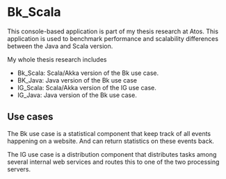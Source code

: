 # Bk_Scala
This console-based application is part of my thesis research at Atos. This application is used to benchmark performance and scalability differences between the Java and Scala version. 

My whole thesis research includes
- Bk_Scala: Scala/Akka version of the Bk use case. 
- BK_Java: Java version of the Bk use case
- IG_Scala: Scala/Akka version of the IG use case.
- IG_Java: Java version of the Bk use case. 

## Use cases
The Bk use case is a statistical component that keep track of all events happening on a website. And can return statistics on these events back.

The IG use case is a distribution component that distributes tasks among several internal web services and routes this to one of the two processing servers. 


